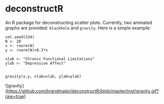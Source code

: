 # deconstructR

An R package for deconstructing scatter plots. Currently, two animated graphs are provided: `blackhole` and `gravity`. Here is a simple example: 

```{r, eval=FALSE}
set.seed(234)
N <- 20
x <- rnorm(N)
y <- rnorm(N)+0.3*x

xlab <- "Chronic Functional Limitations"
ylab <- "Depressive Affect"


gravity(x,y, xlab=xlab, ylab=ylab)
```

![gravity](https://github.com/brandmaier/deconstructR/blob/master/inst/gravity.gif?raw=true]
